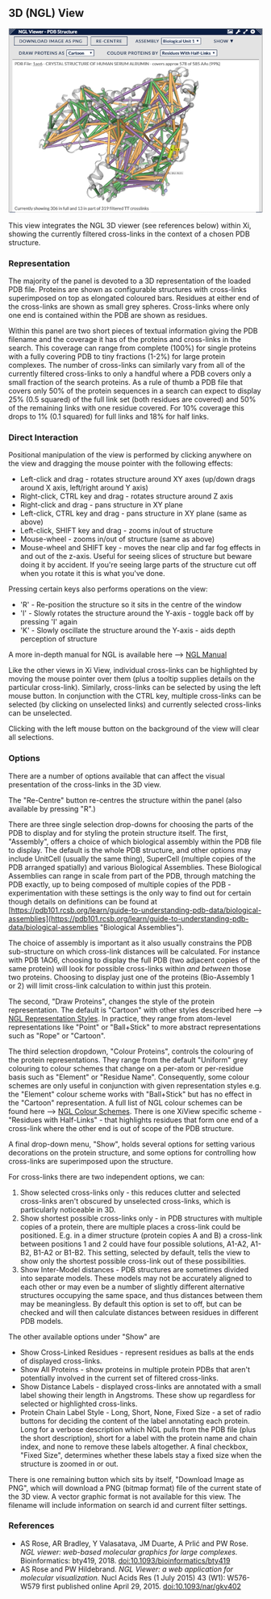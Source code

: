 ## 3D (NGL) View ##

![3D View](../../img/3d.png)

This view integrates the NGL 3D viewer (see references below) within Xi, showing the currently filtered cross-links in the context of a chosen PDB structure.

### Representation ###

The majority of the panel is devoted to a 3D representation of the loaded PDB file. Proteins are shown as configurable structures with cross-links superimposed on top as elongated coloured bars. Residues at either end of the cross-links are shown as small grey spheres. Cross-links where only one end is contained within the PDB are shown as residues.

Within this panel are two short pieces of textual information giving the PDB filename and the coverage it has of the proteins and cross-links in the search. This coverage can range from complete (100%) for single proteins with a fully covering PDB to tiny fractions (1-2%) for large protein complexes. The number of cross-links can similarly vary from all of the currently filtered cross-links to only a handful where a PDB covers only a small fraction of the search proteins. As a rule of thumb a PDB file that covers only 50% of the protein sequences in a search can expect to display 25% (0.5 squared) of the full link set (both residues are covered) and 50% of the remaining links with one residue covered. For 10% coverage this drops to 1% (0.1 squared) for full links and 18% for half links.

### Direct Interaction ###

Positional manipulation of the view is performed by clicking anywhere on the view and dragging the mouse pointer with the following effects:

* Left-click and drag - rotates structure around XY axes (up/down drags around X axis, left/right around Y axis)
* Right-click, CTRL key and drag - rotates structure around Z axis
* Right-click and drag - pans structure in XY plane
* Left-click, CTRL key and drag - pans structure in XY plane (same as above)
* Left-click, SHIFT key and drag - zooms in/out of structure
* Mouse-wheel - zooms in/out of structure (same as above)
* Mouse-wheel and SHIFT key - moves the near clip and far fog effects in and out of the z-axis. Useful for seeing slices of structure but beware doing it by accident. If you're seeing large parts of the structure cut off when you rotate it this is what you've done.

Pressing certain keys also performs operations on the view:

* 'R' - Re-position the structure so it sits in the centre of the window
* 'I' - Slowly rotates the structure around the Y-axis - toggle back off by pressing 'I' again
* 'K' - Slowly oscillate the structure around the Y-axis - aids depth perception of structure

A more in-depth manual for NGL is available here --> [NGL Manual](http://nglviewer.org/ngl/api/manual/index.html "http://nglviewer.org/ngl/api/manual/index.html")

Like the other views in Xi View, individual cross-links can be highlighted by moving the mouse pointer over them (plus a tooltip supplies details on the particular cross-link). Similarly, cross-links can be selected by using the left mouse button. In conjunction with the CTRL key, multiple cross-links can be selected (by clicking on unselected links) and currently selected cross-links can be unselected.

Clicking with the left mouse button on the background of the view will clear all selections.

### Options ###

There are a number of options available that can affect the visual presentation of the cross-links in the 3D view.

The "Re-Centre" button re-centres the structure within the panel (also available by pressing "R".)

There are three single selection drop-downs for choosing the parts of the PDB to display and for styling the protein structure itself. The first, "Assembly", offers a choice of which biological assembly within the PDB file to display. The default is the whole PDB structure, and other options may include UnitCell (usually the same thing), SuperCell (multiple copies of the PDB arranged spatially) and various Biological Assemblies. These Biological Assemblies can range in scale from part of the PDB, through matching the PDB exactly, up to being composed of multiple copies of the PDB - experimentation with these settings is the only way to find out for certain though details on definitions can be found at [https://pdb101.rcsb.org/learn/guide-to-understanding-pdb-data/biological-assemblies](https://pdb101.rcsb.org/learn/guide-to-understanding-pdb-data/biological-assemblies "Biological Assemblies").

The choice of assembly is important as it also usually constrains the PDB sub-structure on which cross-link distances will be calculated. For instance with PDB 1AO6, choosing to display the full PDB (two adjacent copies of the same protein) will look for possible cross-links within *and between* those two proteins. Choosing to display just one of the proteins (Bio-Assembly 1 or 2) will limit cross-link calculation to within just this protein.

The second, "Draw Proteins", changes the style of the protein representation. The default is "Cartoon" with other styles described here --> [NGL Representation Styles]("http://nglviewer.org/ngl/api/manual/molecular-representations.html"). In practice, they range from atom-level representations like "Point" or "Ball+Stick" to more abstract representations such as "Rope" or "Cartoon".

The third selection dropdown, "Colour Proteins", controls the colouring of the protein representations. They range from the default "Uniform" grey colouring to colour schemes that change on a per-atom or per-residue basis such as "Element" or "Residue Name". Consequently, some colour schemes are only useful in conjunction with given representation styles e.g. the "Element" colour scheme works with "Ball+Stick" but has no effect in the "Cartoon" representation. A full list of NGL colour schemes can be found here --> [NGL Colour Schemes]("http://nglviewer.org/ngl/api/manual/coloring.html"). There is one XiView specific scheme - "Residues with Half-Links" - that highlights residues that form one end of a cross-link where the other end is out of scope of the PDB structure.

A final drop-down menu, "Show", holds several options for setting various decorations on the protein structure, and some options for controlling how cross-links are superimposed upon the structure.

For cross-links there are two independent options, we can:

1. Show selected cross-links only - this reduces clutter and selected cross-links aren't obscured by unselected cross-links, which is particularly noticeable in 3D.
2. Show shortest possible cross-links only - in PDB structures with multiple copies of a protein, there are multiple places a cross-link could be positioned. E.g. in a dimer structure (protein copies A and B) a cross-link between positions 1 and 2 could have four possible solutions, A1-A2, A1-B2, B1-A2 or B1-B2. This setting, selected by default, tells the view to show only the shortest possible cross-link out of these possibilities.
3. Show Inter-Model distances - PDB structures are sometimes divided into separate models. These models may not be accurately aligned to each other or may even be a number of slightly different alternative structures occupying the same space, and thus distances between them may be meaningless. By default this option is set to off, but can be checked and will then calculate distances between residues in different PDB models.

The other available options under "Show" are

* Show Cross-Linked Residues - represent residues as balls at the ends of displayed cross-links.
* Show All Proteins - show proteins in multiple protein PDBs that aren't potentially involved in the current set of filtered cross-links. 
* Show Distance Labels - displayed cross-links are annotated with a small label showing their length in Angstroms. These show up regardless for selected or highlighted cross-links.
* Protein Chain Label Style - Long, Short, None, Fixed Size - a set of radio buttons for deciding the content of the label annotating each protein. Long for a verbose description which NGL pulls from the PDB file (plus the short description), short for a label with the protein name and chain index, and none to remove these labels altogether. A final checkbox, "Fixed Size", determines whether these labels stay a fixed size when the structure is zoomed in or out.

There is one remaining button which sits by itself, "Download Image as PNG", which will download a PNG (bitmap format) file of the current state of the 3D view. A vector graphic format is not available for this view. The filename will include information on search id and current filter settings.

### References ###

* AS Rose, AR Bradley, Y Valasatava, JM Duarte, A Prlić and PW Rose. _NGL viewer: web-based molecular graphics for large complexes._ Bioinformatics: bty419, 2018. [doi:10.1093/bioinformatics/bty419](http://dx.doi.org/10.1093/bioinformatics/bty419)
* AS Rose and PW Hildebrand. _NGL Viewer: a web application for molecular visualization._ Nucl Acids Res (1 July 2015) 43 (W1): W576-W579 first published online April 29, 2015. [doi:10.1093/nar/gkv402](https://doi.org/10.1093/nar/gkv402)


